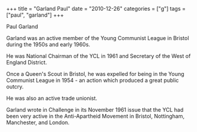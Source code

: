 +++
title = "Garland Paul"
date = "2010-12-26"
categories = ["g"]
tags = ["paul", "garland"]
+++

Paul Garland

Garland was an active member of the Young Communist League in Bristol during the 1950s and early 1960s.

He was National Chairman of the YCL in 1961 and Secretary of the West of England District.

Once a Queen's Scout in Bristol, he was expelled for being in the Young Communist League in 1954 - an action which produced a great public outcry.

He was also an active trade unionist.

Garland wrote in Challenge in its November 1961 issue that the YCL had been very active in the Anti-Apartheid Movement in Bristol, Nottingham, Manchester, and London.
